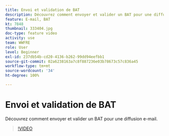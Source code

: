 ```yaml
---
title: Envoi et validation de BAT
description: Découvrez comment envoyer et valider un BAT pour une diffusion e-mail.
feature: E-mail, BAT
kt: 7848
thumbnail: 333404.jpg
doc-type: feature video
activity: use
team: WWFRE
role: User
level: Beginner
exl-id: 237db54b-cd20-4136-b262-99dd94eefbb1
source-git-commit: 02a6238163a7c8f887236e03b78673c57c836a45
workflow-type: tm+mt
source-wordcount: '34'
ht-degree: 100%

---
```


# Envoi et validation de BAT

Découvrez comment envoyer et valider un BAT pour une diffusion e-mail.

>[!VIDEO](https://video.tv.adobe.com/v/333404)
